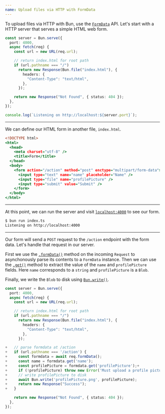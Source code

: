 ```yaml
---
name: Upload files via HTTP with FormData
---
```


To upload files via HTTP with Bun, use the [`FormData`](https://developer.mozilla.org/en-US/docs/Web/API/FormData) API. Let's start with a HTTP server that serves a simple HTML web form.

```ts#index.ts
const server = Bun.serve({
  port: 4000,
  async fetch(req) {
    const url = new URL(req.url);

    // return index.html for root path
    if (url.pathname === "/")
      return new Response(Bun.file("index.html"), {
        headers: {
          "Content-Type": "text/html",
        },
      });

    return new Response("Not Found", { status: 404 });
  },
});

console.log(`Listening on http://localhost:${server.port}`);
```

---

We can define our HTML form in another file, `index.html`.

```html#index.html
<!DOCTYPE html>
<html>
  <head>
    <meta charset="utf-8" />
    <title>Form</title>
  </head>
  <body>
    <form action="/action" method="post" enctype="multipart/form-data">
      <input type="text" name="name" placeholder="Name" />
      <input type="file" name="profilePicture" />
      <input type="submit" value="Submit" />
    </form>
  </body>
</html>
```

---

At this point, we can run the server and visit [`localhost:4000`](http://localhost:4000) to see our form.

```bash
$ bun run index.ts
Listening on http://localhost:4000
```

---

Our form will send a `POST` request to the `/action` endpoint with the form data. Let's handle that request in our server.

First we use the [`.formData()`](https://developer.mozilla.org/en-US/docs/Web/API/Request/formData) method on the incoming `Request` to asynchonously parse its contents to a `FormData` instance. Then we can use the [`.get()`](https://developer.mozilla.org/en-US/docs/Web/API/FormData/get) method to extract the value of the `name` and `profilePicture` fields. Here `name` corresponds to a `string` and `profilePicture` is a `Blob`.

Finally, we write the `Blob` to disk using [`Bun.write()`](/docs/api/file-io#writing-files-bun-write).

```ts-diff#index.ts
const server = Bun.serve({
  port: 4000,
  async fetch(req) {
    const url = new URL(req.url);

    // return index.html for root path
    if (url.pathname === "/")
      return new Response(Bun.file("index.html"), {
        headers: {
          "Content-Type": "text/html",
        },
      });

+   // parse formdata at /action
+   if (url.pathname === '/action') {
+     const formdata = await req.formData();
+     const name = formdata.get('name');
+     const profilePicture = formdata.get('profilePicture');+
+     if (!profilePicture) throw new Error('Must upload a profile picture.');
+     // write profilePicture to disk
+     await Bun.write('profilePicture.png', profilePicture);
+     return new Response("Success");
+   }

    return new Response("Not Found", { status: 404 });
  },
});
```
